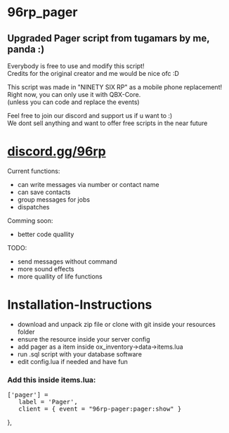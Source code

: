 # 96rp_pager
<h2>Upgraded Pager script from tugamars by me, panda :)</h2>
<p>
Everybody is free to use and modify this script!<br>
Credits for the original creator and me would be nice ofc :D<br>
</p>
<p>
This script was made in "NINETY SIX RP" as a mobile phone replacement!<br>
Right now, you can only use it with QBX-Core.<br>
(unless you can code and replace the events)<br>
</p>
<p>
Feel free to join our discord and support us if u want to :)<br>
We dont sell anything and want to offer free scripts in the near future<br>
</p>
<h1><a href="https://discord.gg/96rp">discord.gg/96rp</a></h1>
Current functions:
<ul>
   <li>can write messages via number or contact name</li>
   <li>can save contacts</li>
   <li>group messages for jobs</li>
   <li>dispatches</li>
</ul>

Comming soon:
<ul>
   <li>better code quallity</li>
</ul>
   

TODO:
<ul>
   <li>send messages without command</li>
   <li>more sound effects</li>
   <li>more quallity of life functions</li>
</ul>


<h1>Installation-Instructions</h1>
<ul>
   <li>download and unpack zip file or clone with git inside your resources folder</li>
   <li>ensure the resource inside your server config</li>
   <li>add pager as a item inside ox_inventory->data->items.lua</li>
   <li>run .sql script with your database software</li>
   <li>edit config.lua if needed and have fun</li>
</ul>

<h3>Add this inside items.lua:</h3>
<pre>
['pager'] =
   label = 'Pager',
   client = { event = "96rp-pager:pager:show" }
</pre>
},
